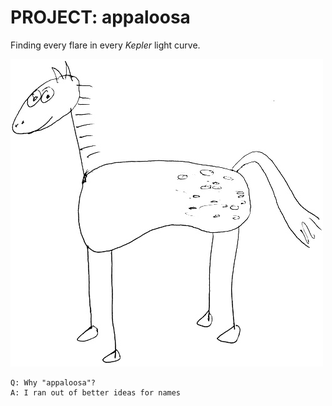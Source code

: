 # PROJECT: appaloosa

Finding every flare in every *Kepler* light curve.


![](./misc/horse_anim.gif)


    Q: Why "appaloosa"?
    A: I ran out of better ideas for names